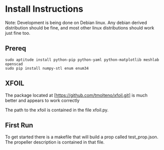 # Install Instructions

Note: Development is being done on Debian linux. Any debian derived distribution should be fine, and most other linux distributions
should work just fine too. 

## Prereq

    sudo aptitude install python-pip python-yaml python-matplotlib meshlab openscad
    sudo pip install numpy-stl enum enum34


## XFOIL

The package located at [https://github.com/tmolteno/xfoil.git] is much
better and appears to work correctly

The path to the xfoil is contained in the file xfoil.py.


## First Run

To get started there is a makefile that will build a prop called test_prop.json. The propeller description is contained in that file.
